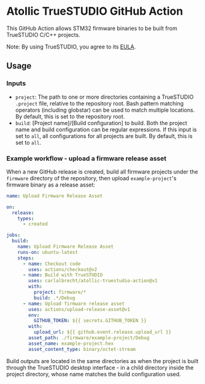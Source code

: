 # Atollic TrueSTUDIO GitHub Action
This GitHub Action allows STM32 firmware binaries to be built from TrueSTUDIO C/C++ projects.

Note: By using TrueSTUDIO, you agree to its [EULA](http://gotland.atollic.com/resources/licenses/ts_sla0047.pdf).

## Usage
### Inputs
 * `project`: The path to one or more directories containing a TrueSTUDIO `.project` file, relative to the repository root. Bash pattern matching operators (including globstar) can be used to match multiple locations. By default, this is set to the repository root.
 * `build`: [Project name]/[Build configuration] to build. Both the project name and build configuration can be regular expressions. If this input is set to `all`, all configurations for all projects are built. By default, this is set to `all`.

### Example workflow - upload a firmware release asset

When a new GitHub release is created, build all firmware projects under the `firmware` directory of the repository, then upload `example-project`'s firmware binary as a release asset:

```yaml
name: Upload Firmware Release Asset

on:
  release:
    types:
      - created

jobs:
  build:
    name: Upload Firmware Release Asset
    runs-on: ubuntu-latest
    steps:
      - name: Checkout code
        uses: actions/checkout@v2
      - name: Build with TrueSTUDIO
        uses: carlalbrecht/atollic-truestudio-action@v1
        with:
          project: firmware/*
          build: .*/Debug
      - name: Upload firmware release asset
        uses: actions/upload-release-asset@v1
        env:
          GITHUB_TOKEN: ${{ secrets.GITHUB_TOKEN }}
        with:
          upload_url: ${{ github.event.release.upload_url }}
        asset_path: ./firmware/example-project/Debug
        asset_name: example-project.hex
        asset_content_type: binary/octet-stream
```

Build outputs are located in the same directories as when the project is built through the TrueSTUDIO desktop interface - in a child directory inside the project directory, whose name matches the build configuration used.
